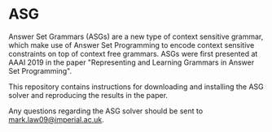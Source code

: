 # ASG

Answer Set Grammars (ASGs) are a new type of context sensitive grammar,
which make use of Answer Set Programming to encode context sensitive
constraints on top of context free grammars. ASGs were first presented
at AAAI 2019 in the paper "Representing and Learning Grammars in Answer
Set Programming".

This repository contains instructions for downloading and installing the
ASG solver and reproducing the results in the paper.

Any questions regarding the ASG solver should be sent to
mark.law09@imperial.ac.uk.

